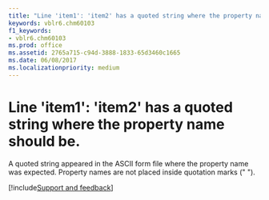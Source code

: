 ```yaml
---
title: "Line 'item1': 'item2' has a quoted string where the property name should be."
keywords: vblr6.chm60103
f1_keywords:
- vblr6.chm60103
ms.prod: office
ms.assetid: 2765a715-c94d-3888-1833-65d3460c1665
ms.date: 06/08/2017
ms.localizationpriority: medium
---
```



# Line 'item1': 'item2' has a quoted string where the property name should be.

A quoted string appeared in the ASCII form file where the property name was expected. Property names are not placed inside quotation marks (" ").

[!include[Support and feedback](~/includes/feedback-boilerplate.md)]